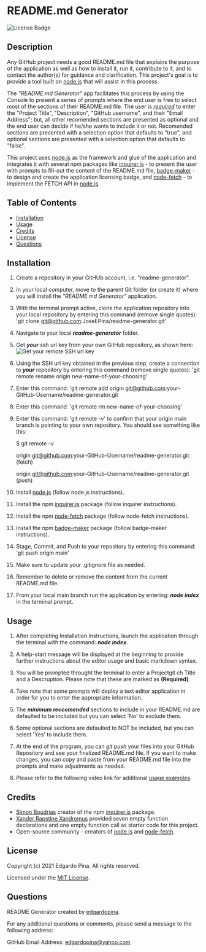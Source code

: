 # README.md Generator

![License Badge](./assets/images/badge.svg)
## Description

Any GitHub project needs a good README.md file that explains the purpose of the application as well as how to install it, run it, contribute to it, and to contact the author(s) for guidance and clarification. This project's goal is to provide a tool built on [node.js](https://nodejs.org/en/about/) that will assist in this process.

The _"README.md Generator"_ app facilitates this process by using the Console to present a series of prompts where the end user is free to select most of the sections of their README.md file. The user is <span style="text-decoration: underline">_required_</span> to enter the "Project Title", "Description", "GitHub username", and their "Email Address"; but, all other recomended sections are presented as optional and the end user can decide if he/she wants to include it or not. Recomended sections are presented with a selection option that defaults to "true", and optional sections are presented with a selection option that defaults to "false".

This project uses [node.js](https://nodejs.org/en/about/) as the framework and glue of the application and integrates it with several npm packages like [inquirer.js](https://www.npmjs.com/package/inquirer) - to present the user with prompts to fill-out the content of the README.md file, [badge-maker](https://www.npmjs.com/package/badge-maker) - to design and create the application licensing badge, and [node-fetch](https://www.npmjs.com/package/node-fetch) - to implement the FETCH API in [node.js](https://nodejs.org/en/about/).

## Table of Contents

* [Installation](#installation)
* [Usage](#usage)
* [Credits](#credits)
* [License](#license)
* [Questions](#questions)
## Installation

1. Create a repository in your GitHUb account, i.e. "readme-generator".

2. In your local computer, move to the parent Git folder (or create it) where you will install the _"README.md Generator"_ application.

3. With the terminal prompt active, clone the application repository into your local repository by entering this command (remove single quotes): 'git clone git@github.com:JoseEPina/readme-generator.git'

4. Navigate to your local **_readme-generator_** folder.

5. Get **_your_** ssh url key from your own GitHub repository, as shown here: ![Get your remote SSH url key](./assets/images/getYourSshUrl.png)

6. Using the SSH url key obtained in the previous step, create a connection to **_your_** repository by entering this command (remove single quotes): 'git remote rename origin new-name-of-your-choosing'

7. Enter this command: 'git remote add origin git@github.com:your-GitHub-Username/readme-generator.git

8. Enter this command: 'git remote rm new-name-of-your-choosing'

9. Enter this command: 'git remote -v' to confirm that your origin main branch is pointing to your own repository. You should see something like this:

   $ git remote -v

   origin git@github.com:your-GitHub-Username/readme-generator.git (fetch)

   origin git@github.com:your-GitHub-Username/readme-generator.git (push)

10.   Install [node.js](https://nodejs.org/en/) (follow node.js instructions).

11.   Install the npm [inquirer.js](https://www.npmjs.com/package/inquirer) package (follow inquirer instructions).

12.   Install the npm [node-fetch](https://www.npmjs.com/package/node-fetch) package (follow node-fetch instructions).

13.   Install the npm [badge-maker](https://www.npmjs.com/package/badge-maker) package (follow badge-maker instructions).

14.   Stage, Commit, and Push to your repository by entering this command: 'git push origin main'

15.   Make sure to update your .gitignore file as needed.

16.   Remember to delete or remove the content from the current README.md file.

17.   From your local main branch run the application by entering: **_node index_** in the terminal prompt.

## Usage

1. After completing Installation Instructions, launch the application through the terminal with the command: _**node index**_.

2. A help-start message will be displayed at the beginning to provide further instructions about the editor usage and basic markdown syntax.

3. You will be prompted throught the terminal to enter a Projectgit ch Title and a Descruption. Please note that these are marked as **(Required)**.

4. Take note that some prompts will deploy a text editor application in order for you to enter the appropriate information.

5. The _**minimum reccomended**_ sections to include in your README.md are defaulted to be included but you can select 'No' to exclude them.

6. Some optional sections are defaulted to NOT be included, but you can select 'Yes' to include them.

7. At the end of the program, you can _git push_ your files into your GitHub Repository and see your finalized README.md file. If you want to make changes, you can
   copy and paste from your README.md file into the prompts and make adjustments as needed.

8. Please refer to the following video link for additional [usage examples](https://drive.google.com/file/d/1y23PSlKCuoO_wQvGMAcWKsHr1Sp95J6j/view).

## Credits

-  [Simon Boudrias](https://github.com/SBoudrias) creator of the npm [inquirer.js](https://www.npmjs.com/package/inquirer) package.
-  [Xander Rapstine Xandromus](https://github.com/Xandromus) provided seven empty function declarations and one empty function call as starter code for this project.
-  Open-source community - creators of [node.js](https://nodejs.org/en/about/) and [node-fetch](https://www.npmjs.com/package/node-fetch).

## License


   Copyright (c) 2021 Edgardo Pina. All rights reserved.
   
   Licensed under the [MIT License](https://choosealicense.com/licenses/mit).

## Questions



README Generator created by [edgardopina](https://github.com/edgardopina).

For any additional questions or comments, please send a message to the following address:

GitHub Email Address: <edgardopina@yahoo.com>

